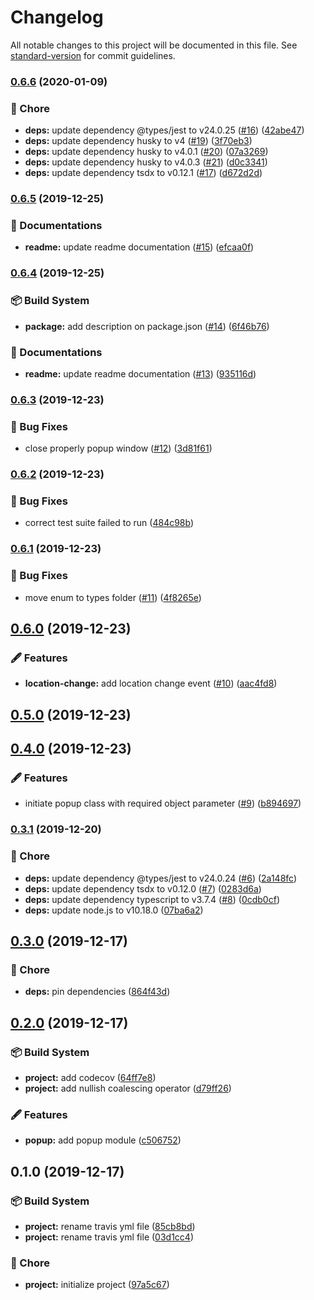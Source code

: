 # Changelog

All notable changes to this project will be documented in this file. See [standard-version](https://github.com/conventional-changelog/standard-version) for commit guidelines.

### [0.6.6](https://github.com/arnaud-zg/popup-sensor/compare/v0.6.5...v0.6.6) (2020-01-09)


### 🔧 Chore

* **deps:** update dependency @types/jest to v24.0.25 ([#16](https://github.com/arnaud-zg/popup-sensor/issues/16)) ([42abe47](https://github.com/arnaud-zg/popup-sensor/commit/42abe478d8365dd3709798ca887f92afb9d570d9))
* **deps:** update dependency husky to v4 ([#19](https://github.com/arnaud-zg/popup-sensor/issues/19)) ([3f70eb3](https://github.com/arnaud-zg/popup-sensor/commit/3f70eb32240d5ea5123b8f043eec0a2c39e2f458))
* **deps:** update dependency husky to v4.0.1 ([#20](https://github.com/arnaud-zg/popup-sensor/issues/20)) ([07a3269](https://github.com/arnaud-zg/popup-sensor/commit/07a32690bafdf79de47bd9fdb65e3dffe3e29c3d))
* **deps:** update dependency husky to v4.0.3 ([#21](https://github.com/arnaud-zg/popup-sensor/issues/21)) ([d0c3341](https://github.com/arnaud-zg/popup-sensor/commit/d0c3341a638538dd35031a65806553e4d12db15b))
* **deps:** update dependency tsdx to v0.12.1 ([#17](https://github.com/arnaud-zg/popup-sensor/issues/17)) ([d672d2d](https://github.com/arnaud-zg/popup-sensor/commit/d672d2dc751f98aaefd474a66f05c7ea7f393b27))

### [0.6.5](https://github.com/arnaud-zg/popup-sensor/compare/v0.6.4...v0.6.5) (2019-12-25)


### 📖 Documentations

* **readme:** update readme documentation ([#15](https://github.com/arnaud-zg/popup-sensor/issues/15)) ([efcaa0f](https://github.com/arnaud-zg/popup-sensor/commit/efcaa0ff9f374658dc9fedb7aea174c48508cd3f))

### [0.6.4](https://github.com/arnaud-zg/popup-sensor/compare/v0.6.3...v0.6.4) (2019-12-25)


### 📦 Build System

* **package:** add description on package.json ([#14](https://github.com/arnaud-zg/popup-sensor/issues/14)) ([6f46b76](https://github.com/arnaud-zg/popup-sensor/commit/6f46b76a5fcff66d8e2730c505679fd08fd724ed))


### 📖 Documentations

* **readme:** update readme documentation ([#13](https://github.com/arnaud-zg/popup-sensor/issues/13)) ([935116d](https://github.com/arnaud-zg/popup-sensor/commit/935116d33cbeaadd91abef26455fe433eba02dd7))

### [0.6.3](https://github.com/arnaud-zg/popup-sensor/compare/v0.6.2...v0.6.3) (2019-12-23)


### 🐛 Bug Fixes

* close properly popup window ([#12](https://github.com/arnaud-zg/popup-sensor/issues/12)) ([3d81f61](https://github.com/arnaud-zg/popup-sensor/commit/3d81f6144dad08f6ad487d265537b30af2f43291))

### [0.6.2](https://github.com/arnaud-zg/popup-sensor/compare/v0.6.1...v0.6.2) (2019-12-23)


### 🐛 Bug Fixes

* correct test suite failed to run ([484c98b](https://github.com/arnaud-zg/popup-sensor/commit/484c98bc41c8c04114ba6735c6a33f406152e4ba))

### [0.6.1](https://github.com/arnaud-zg/popup-sensor/compare/v0.6.0...v0.6.1) (2019-12-23)


### 🐛 Bug Fixes

* move enum to types folder ([#11](https://github.com/arnaud-zg/popup-sensor/issues/11)) ([4f8265e](https://github.com/arnaud-zg/popup-sensor/commit/4f8265efb4e83befe3c7551f0b00de911cb5ebef))

## [0.6.0](https://github.com/arnaud-zg/popup-sensor/compare/v0.5.0...v0.6.0) (2019-12-23)


### 🖋 Features

* **location-change:** add location change event ([#10](https://github.com/arnaud-zg/popup-sensor/issues/10)) ([aac4fd8](https://github.com/arnaud-zg/popup-sensor/commit/aac4fd8f293f758df46265185bf518409e4865f8))

## [0.5.0](https://github.com/arnaud-zg/popup-sensor/compare/v0.4.0...v0.5.0) (2019-12-23)

## [0.4.0](https://github.com/arnaud-zg/popup-sensor/compare/v0.3.1...v0.4.0) (2019-12-23)


### 🖋 Features

* initiate popup class with required object parameter ([#9](https://github.com/arnaud-zg/popup-sensor/issues/9)) ([b894697](https://github.com/arnaud-zg/popup-sensor/commit/b894697c00bf8a95cea4013fa8cd11bd88173afa))

### [0.3.1](https://github.com/arnaud-zg/popup-sensor/compare/v0.3.0...v0.3.1) (2019-12-20)


### 🔧 Chore

* **deps:** update dependency @types/jest to v24.0.24 ([#6](https://github.com/arnaud-zg/popup-sensor/issues/6)) ([2a148fc](https://github.com/arnaud-zg/popup-sensor/commit/2a148fc39668fff7f934854def318eea1a575ee1))
* **deps:** update dependency tsdx to v0.12.0 ([#7](https://github.com/arnaud-zg/popup-sensor/issues/7)) ([0283d6a](https://github.com/arnaud-zg/popup-sensor/commit/0283d6a833af8db88c96f69a2fcf2867a4aeeb0a))
* **deps:** update dependency typescript to v3.7.4 ([#8](https://github.com/arnaud-zg/popup-sensor/issues/8)) ([0cdb0cf](https://github.com/arnaud-zg/popup-sensor/commit/0cdb0cf5448970b0a399f73f6803c94103f7869a))
* **deps:** update node.js to v10.18.0 ([07ba6a2](https://github.com/arnaud-zg/popup-sensor/commit/07ba6a2ab978db2df0bfb63412f930e768ce3b81))

## [0.3.0](https://github.com/arnaud-zg/popup-sensor/compare/v0.2.0...v0.3.0) (2019-12-17)


### 🔧 Chore

* **deps:** pin dependencies ([864f43d](https://github.com/arnaud-zg/popup-sensor/commit/864f43d20a81c8a01383611e85e597800b1a2611))

## [0.2.0](https://github.com/arnaud-zg/popup-sensor/compare/v0.1.0...v0.2.0) (2019-12-17)


### 📦 Build System

* **project:** add codecov ([64ff7e8](https://github.com/arnaud-zg/popup-sensor/commit/64ff7e8216ad3cae139fd16dd744dedc77efa339))
* **project:** add nullish coalescing operator ([d79ff26](https://github.com/arnaud-zg/popup-sensor/commit/d79ff267909481d0dbeed3cba30e0b595d1e15b6))


### 🖋 Features

* **popup:** add popup module ([c506752](https://github.com/arnaud-zg/popup-sensor/commit/c50675254755637836b482f8029c679c445733fe))

## 0.1.0 (2019-12-17)


### 📦 Build System

* **project:** rename travis yml file ([85cb8bd](https://github.com/arnaud-zg/popup-sensor/commit/85cb8bdb5742bb6824ef65b140f7ec5a3ff11918))
* **project:** rename travis yml file ([03d1cc4](https://github.com/arnaud-zg/popup-sensor/commit/03d1cc4a5fcaeb6cc2ea249093f72e3dc6e3809e))


### 🔧 Chore

* **project:** initialize project ([97a5c67](https://github.com/arnaud-zg/popup-sensor/commit/97a5c67be870d80d58677e464a83d4bcd1bfe39b))
